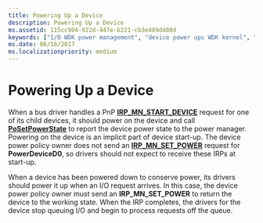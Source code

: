 ```yaml
---
title: Powering Up a Device
description: Powering Up a Device
ms.assetid: 115cc904-922d-447e-b221-cb3e489dd08d
keywords: ["I/O WDK power management", "device power ups WDK kernel", "powering up devices WDK kernel", "IRP_MN_SET_POWER", "working state returns WDK power management", "turning on devices WDK power management", "automatic power ups WDK kernel", "on power WDK kernel", "IRPs WDK power management", "startup power management WDK kernel"]
ms.date: 06/16/2017
ms.localizationpriority: medium
---
```


# Powering Up a Device





When a bus driver handles a PnP [**IRP\_MN\_START\_DEVICE**](https://msdn.microsoft.com/library/windows/hardware/ff551749) request for one of its child devices, it should power on the device and call [**PoSetPowerState**](https://msdn.microsoft.com/library/windows/hardware/ff559765) to report the device power state to the power manager. Powering on the device is an implicit part of device start-up. The device power policy owner does not send an [**IRP\_MN\_SET\_POWER**](https://msdn.microsoft.com/library/windows/hardware/ff551744) request for **PowerDeviceD0**, so drivers should not expect to receive these IRPs at start-up.

When a device has been powered down to conserve power, its drivers should power it up when an I/O request arrives. In this case, the device power policy owner must send an **IRP\_MN\_SET\_POWER** to return the device to the working state. When the IRP completes, the drivers for the device stop queuing I/O and begin to process requests off the queue.

 

 




